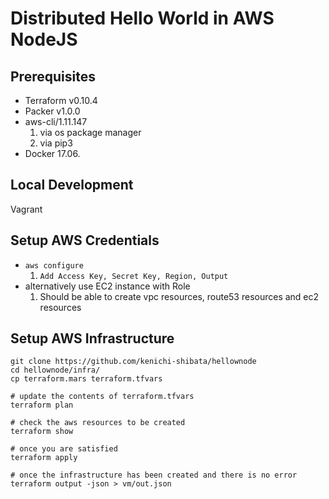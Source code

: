 # Distributed Hello World in AWS NodeJS

## Prerequisites
* Terraform v0.10.4
* Packer v1.0.0
* aws-cli/1.11.147
  1. via os package manager
  2. via pip3 
* Docker 17.06. 
  
## Local Development 
Vagrant


## Setup AWS Credentials
* `aws configure`
   1. `Add Access Key, Secret Key, Region, Output`
* alternatively use EC2 instance with Role 
   1. Should be able to create vpc resources, route53 resources and ec2 resources

## Setup AWS Infrastructure
```
git clone https://github.com/kenichi-shibata/hellownode
cd hellownode/infra/
cp terraform.mars terraform.tfvars

# update the contents of terraform.tfvars
terraform plan

# check the aws resources to be created
terraform show

# once you are satisfied
terraform apply

# once the infrastructure has been created and there is no error
terraform output -json > vm/out.json
```
